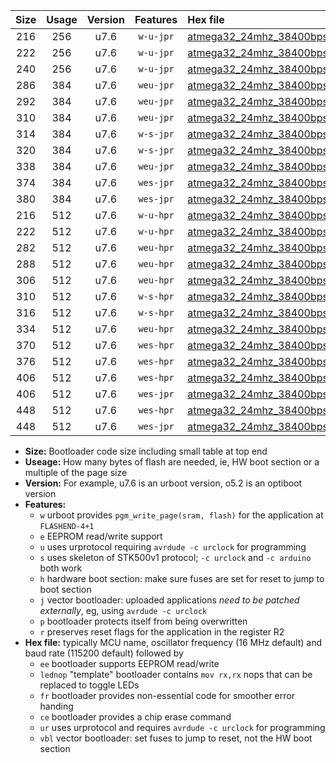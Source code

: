 |Size|Usage|Version|Features|Hex file|
|:-:|:-:|:-:|:-:|:--|
|216|256|u7.6|`w-u-jpr`|[atmega32_24mhz_38400bps_ur_vbl.hex](https://raw.githubusercontent.com/stefanrueger/urboot/main/atmega32_24mhz_38400bps_ur_vbl.hex)|
|222|256|u7.6|`w-u-jpr`|[atmega32_24mhz_38400bps_lednop_ur_vbl.hex](https://raw.githubusercontent.com/stefanrueger/urboot/main/atmega32_24mhz_38400bps_lednop_ur_vbl.hex)|
|240|256|u7.6|`w-u-jpr`|[atmega32_24mhz_38400bps_lednop_fr_ur_vbl.hex](https://raw.githubusercontent.com/stefanrueger/urboot/main/atmega32_24mhz_38400bps_lednop_fr_ur_vbl.hex)|
|286|384|u7.6|`weu-jpr`|[atmega32_24mhz_38400bps_ee_ur_vbl.hex](https://raw.githubusercontent.com/stefanrueger/urboot/main/atmega32_24mhz_38400bps_ee_ur_vbl.hex)|
|292|384|u7.6|`weu-jpr`|[atmega32_24mhz_38400bps_ee_lednop_ur_vbl.hex](https://raw.githubusercontent.com/stefanrueger/urboot/main/atmega32_24mhz_38400bps_ee_lednop_ur_vbl.hex)|
|310|384|u7.6|`weu-jpr`|[atmega32_24mhz_38400bps_ee_lednop_fr_ur_vbl.hex](https://raw.githubusercontent.com/stefanrueger/urboot/main/atmega32_24mhz_38400bps_ee_lednop_fr_ur_vbl.hex)|
|314|384|u7.6|`w-s-jpr`|[atmega32_24mhz_38400bps_vbl.hex](https://raw.githubusercontent.com/stefanrueger/urboot/main/atmega32_24mhz_38400bps_vbl.hex)|
|320|384|u7.6|`w-s-jpr`|[atmega32_24mhz_38400bps_lednop_vbl.hex](https://raw.githubusercontent.com/stefanrueger/urboot/main/atmega32_24mhz_38400bps_lednop_vbl.hex)|
|338|384|u7.6|`weu-jpr`|[atmega32_24mhz_38400bps_ee_lednop_fr_ce_ur_vbl.hex](https://raw.githubusercontent.com/stefanrueger/urboot/main/atmega32_24mhz_38400bps_ee_lednop_fr_ce_ur_vbl.hex)|
|374|384|u7.6|`wes-jpr`|[atmega32_24mhz_38400bps_ee_vbl.hex](https://raw.githubusercontent.com/stefanrueger/urboot/main/atmega32_24mhz_38400bps_ee_vbl.hex)|
|380|384|u7.6|`wes-jpr`|[atmega32_24mhz_38400bps_ee_lednop_vbl.hex](https://raw.githubusercontent.com/stefanrueger/urboot/main/atmega32_24mhz_38400bps_ee_lednop_vbl.hex)|
|216|512|u7.6|`w-u-hpr`|[atmega32_24mhz_38400bps_ur.hex](https://raw.githubusercontent.com/stefanrueger/urboot/main/atmega32_24mhz_38400bps_ur.hex)|
|222|512|u7.6|`w-u-hpr`|[atmega32_24mhz_38400bps_lednop_ur.hex](https://raw.githubusercontent.com/stefanrueger/urboot/main/atmega32_24mhz_38400bps_lednop_ur.hex)|
|282|512|u7.6|`weu-hpr`|[atmega32_24mhz_38400bps_ee_ur.hex](https://raw.githubusercontent.com/stefanrueger/urboot/main/atmega32_24mhz_38400bps_ee_ur.hex)|
|288|512|u7.6|`weu-hpr`|[atmega32_24mhz_38400bps_ee_lednop_ur.hex](https://raw.githubusercontent.com/stefanrueger/urboot/main/atmega32_24mhz_38400bps_ee_lednop_ur.hex)|
|306|512|u7.6|`weu-hpr`|[atmega32_24mhz_38400bps_ee_lednop_fr_ur.hex](https://raw.githubusercontent.com/stefanrueger/urboot/main/atmega32_24mhz_38400bps_ee_lednop_fr_ur.hex)|
|310|512|u7.6|`w-s-hpr`|[atmega32_24mhz_38400bps.hex](https://raw.githubusercontent.com/stefanrueger/urboot/main/atmega32_24mhz_38400bps.hex)|
|316|512|u7.6|`w-s-hpr`|[atmega32_24mhz_38400bps_lednop.hex](https://raw.githubusercontent.com/stefanrueger/urboot/main/atmega32_24mhz_38400bps_lednop.hex)|
|334|512|u7.6|`weu-hpr`|[atmega32_24mhz_38400bps_ee_lednop_fr_ce_ur.hex](https://raw.githubusercontent.com/stefanrueger/urboot/main/atmega32_24mhz_38400bps_ee_lednop_fr_ce_ur.hex)|
|370|512|u7.6|`wes-hpr`|[atmega32_24mhz_38400bps_ee.hex](https://raw.githubusercontent.com/stefanrueger/urboot/main/atmega32_24mhz_38400bps_ee.hex)|
|376|512|u7.6|`wes-hpr`|[atmega32_24mhz_38400bps_ee_lednop.hex](https://raw.githubusercontent.com/stefanrueger/urboot/main/atmega32_24mhz_38400bps_ee_lednop.hex)|
|406|512|u7.6|`wes-hpr`|[atmega32_24mhz_38400bps_ee_lednop_fr.hex](https://raw.githubusercontent.com/stefanrueger/urboot/main/atmega32_24mhz_38400bps_ee_lednop_fr.hex)|
|406|512|u7.6|`wes-jpr`|[atmega32_24mhz_38400bps_ee_lednop_fr_vbl.hex](https://raw.githubusercontent.com/stefanrueger/urboot/main/atmega32_24mhz_38400bps_ee_lednop_fr_vbl.hex)|
|448|512|u7.6|`wes-hpr`|[atmega32_24mhz_38400bps_ee_lednop_fr_ce.hex](https://raw.githubusercontent.com/stefanrueger/urboot/main/atmega32_24mhz_38400bps_ee_lednop_fr_ce.hex)|
|448|512|u7.6|`wes-jpr`|[atmega32_24mhz_38400bps_ee_lednop_fr_ce_vbl.hex](https://raw.githubusercontent.com/stefanrueger/urboot/main/atmega32_24mhz_38400bps_ee_lednop_fr_ce_vbl.hex)|

- **Size:** Bootloader code size including small table at top end
- **Useage:** How many bytes of flash are needed, ie, HW boot section or a multiple of the page size
- **Version:** For example, u7.6 is an urboot version, o5.2 is an optiboot version
- **Features:**
  + `w` urboot provides `pgm_write_page(sram, flash)` for the application at `FLASHEND-4+1`
  + `e` EEPROM read/write support
  + `u` uses urprotocol requiring `avrdude -c urclock` for programming
  + `s` uses skeleton of STK500v1 protocol; `-c urclock` and `-c arduino` both work
  + `h` hardware boot section: make sure fuses are set for reset to jump to boot section
  + `j` vector bootloader: uploaded applications *need to be patched externally*, eg, using `avrdude -c urclock`
  + `p` bootloader protects itself from being overwritten
  + `r` preserves reset flags for the application in the register R2
- **Hex file:** typically MCU name, oscillator frequency (16 MHz default) and baud rate (115200 default) followed by
  + `ee` bootloader supports EEPROM read/write
  + `lednop` "template" bootloader contains `mov rx,rx` nops that can be replaced to toggle LEDs
  + `fr` bootloader provides non-essential code for smoother error handing
  + `ce` bootloader provides a chip erase command
  + `ur` uses urprotocol and requires `avrdude -c urclock` for programming
  + `vbl` vector bootloader: set fuses to jump to reset, not the HW boot section
